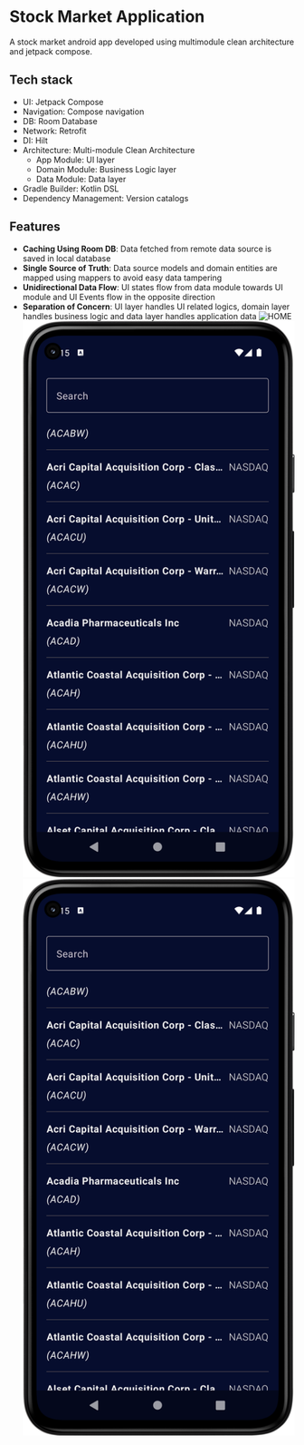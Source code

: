 # Stock Market Application

A stock market android app developed using multimodule clean architecture and jetpack compose.

## Tech stack
- UI: Jetpack Compose
- Navigation: Compose navigation
- DB: Room Database
- Network: Retrofit
- DI: Hilt
- Architecture: Multi-module Clean Architecture
    - App Module: UI layer
    - Domain Module: Business Logic layer
    - Data Module: Data layer
- Gradle Builder: Kotlin DSL
- Dependency Management: Version catalogs
## Features
- **Caching Using Room DB**: Data fetched from remote data source is saved in local database
- **Single Source of Truth**: Data source models and domain entities are mapped using mappers to avoid easy data tampering
- **Unidirectional Data Flow**: UI states flow from data module towards UI module and UI Events flow in the opposite direction
- **Separation of Concern**: UI layer handles UI related logics, domain layer handles business logic and data layer handles application data
  <image src="https://github.com/HagosAlema/stock-market/blob/master/screenshots/company_listing.png" alt="HOME" width="200px"/>
  ![Search](https://github.com/HagosAlema/stock-market/blob/master/screenshots/company_listing.png)
  ![Detail](https://github.com/HagosAlema/stock-market/blob/master/screenshots/company_listing.png)


